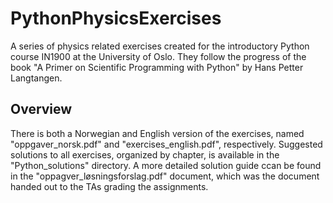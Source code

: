 # PythonPhysicsExercises
A series of physics related exercises created for the introductory Python course IN1900 at the University of Oslo. They follow the progress of the book "A Primer on Scientific Programming with Python" by Hans Petter Langtangen.

## Overview
There is both a Norwegian and English version of the exercises, named "oppgaver_norsk.pdf" and "exercises_english.pdf", respectively. Suggested solutions to all exercises, organized by chapter, is available in the "Python_solutions" directory. A more detailed solution guide  ccan be found in the "oppagver_løsningsforslag.pdf" document, which was the document handed out to the TAs grading the assignments.
